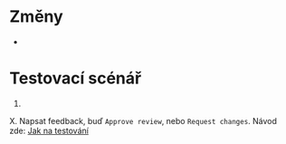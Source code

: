 # Změny

 - 

# Testovací scénář

 1.
 X. Napsat feedback, buď `Approve review`, nebo `Request changes`. Návod zde: [Jak na testování](https://github.com/bosancz/bosan.cz/wiki/Jak-na-testov%C3%A1n%C3%AD%3F)